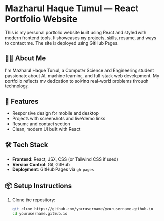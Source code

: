 # Mazharul Haque Tumul — React Portfolio Website

This is my personal portfolio website built using React and styled with modern frontend tools. It showcases my projects, skills, resume, and ways to contact me. The site is deployed using GitHub Pages.

## 👨‍💻 About Me
I'm Mazharul Haque Tumul, a Computer Science and Engineering student passionate about AI, machine learning, and full-stack web development. My portfolio reflects my dedication to solving real-world problems through technology.

## 🚀 Features
- Responsive design for mobile and desktop
- Projects with screenshots and live/demo links
- Resume and contact section
- Clean, modern UI built with React

## 🛠️ Tech Stack
- **Frontend**: React, JSX, CSS (or Tailwind CSS if used)
- **Version Control**: Git, GitHub
- **Deployment**: GitHub Pages via `gh-pages`

## 📦 Setup Instructions

1. Clone the repository:
   ```bash
   git clone https://github.com/yourusername/yourusername.github.io
   cd yourusername.github.io

